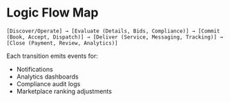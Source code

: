# Logic Flow Map

```
[Discover/Operate] → [Evaluate (Details, Bids, Compliance)] → [Commit (Book, Accept, Dispatch)] → [Deliver (Service, Messaging, Tracking)] → [Close (Payment, Review, Analytics)]
```

Each transition emits events for:
- Notifications
- Analytics dashboards
- Compliance audit logs
- Marketplace ranking adjustments
